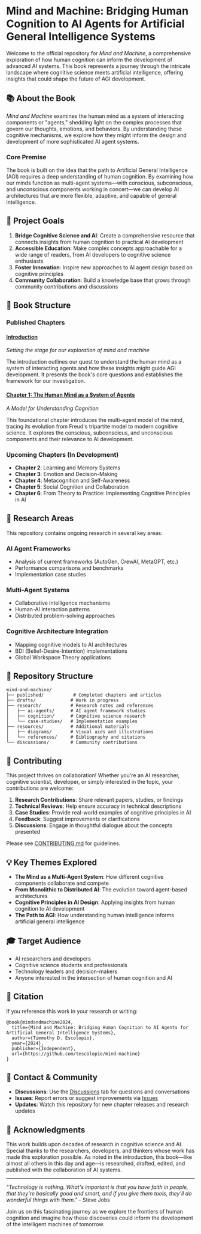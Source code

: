# Mind and Machine: Bridging Human Cognition to AI Agents for Artificial General Intelligence Systems

Welcome to the official repository for *Mind and Machine*, a comprehensive exploration of how human cognition can inform the development of advanced AI systems. This book represents a journey through the intricate landscape where cognitive science meets artificial intelligence, offering insights that could shape the future of AGI development.

## 📚 About the Book

*Mind and Machine* examines the human mind as a system of interacting components or "agents," shedding light on the complex processes that govern our thoughts, emotions, and behaviors. By understanding these cognitive mechanisms, we explore how they might inform the design and development of more sophisticated AI agent systems.

### Core Premise

The book is built on the idea that the path to Artificial General Intelligence (AGI) requires a deep understanding of human cognition. By examining how our minds function as multi-agent systems—with conscious, subconscious, and unconscious components working in concert—we can develop AI architectures that are more flexible, adaptive, and capable of general intelligence.

## 🎯 Project Goals

1. **Bridge Cognitive Science and AI**: Create a comprehensive resource that connects insights from human cognition to practical AI development
2. **Accessible Education**: Make complex concepts approachable for a wide range of readers, from AI developers to cognitive science enthusiasts
3. **Foster Innovation**: Inspire new approaches to AI agent design based on cognitive principles
4. **Community Collaboration**: Build a knowledge base that grows through community contributions and discussions

## 📖 Book Structure

### Published Chapters

#### [Introduction](./published/introduction.md)
*Setting the stage for our exploration of mind and machine*

The introduction outlines our quest to understand the human mind as a system of interacting agents and how these insights might guide AGI development. It presents the book's core questions and establishes the framework for our investigation.

#### [Chapter 1: The Human Mind as a System of Agents](./published/chapter1-mind-as-agents.md)
*A Model for Understanding Cognition*

This foundational chapter introduces the multi-agent model of the mind, tracing its evolution from Freud's tripartite model to modern cognitive science. It explores the conscious, subconscious, and unconscious components and their relevance to AI development.

### Upcoming Chapters (In Development)

- **Chapter 2**: Learning and Memory Systems
- **Chapter 3**: Emotion and Decision-Making
- **Chapter 4**: Metacognition and Self-Awareness
- **Chapter 5**: Social Cognition and Collaboration
- **Chapter 6**: From Theory to Practice: Implementing Cognitive Principles in AI

## 🔬 Research Areas

This repository contains ongoing research in several key areas:

### AI Agent Frameworks
- Analysis of current frameworks (AutoGen, CrewAI, MetaGPT, etc.)
- Performance comparisons and benchmarks
- Implementation case studies

### Multi-Agent Systems
- Collaborative intelligence mechanisms
- Human-AI interaction patterns
- Distributed problem-solving approaches

### Cognitive Architecture Integration
- Mapping cognitive models to AI architectures
- BDI (Belief-Desire-Intention) implementations
- Global Workspace Theory applications

## 📂 Repository Structure

```
mind-and-machine/
├── published/           # Completed chapters and articles
├── drafts/             # Work in progress
├── research/           # Research notes and references
│   ├── ai-agents/      # AI agent framework studies
│   ├── cognition/      # Cognitive science research
│   └── case-studies/   # Implementation examples
├── resources/          # Additional materials
│   ├── diagrams/       # Visual aids and illustrations
│   └── references/     # Bibliography and citations
└── discussions/        # Community contributions
```

## 🤝 Contributing

This project thrives on collaboration! Whether you're an AI researcher, cognitive scientist, developer, or simply interested in the topic, your contributions are welcome:

1. **Research Contributions**: Share relevant papers, studies, or findings
2. **Technical Reviews**: Help ensure accuracy in technical descriptions
3. **Case Studies**: Provide real-world examples of cognitive principles in AI
4. **Feedback**: Suggest improvements or clarifications
5. **Discussions**: Engage in thoughtful dialogue about the concepts presented

Please see [CONTRIBUTING.md](./CONTRIBUTING.md) for guidelines.

## 💡 Key Themes Explored

- **The Mind as a Multi-Agent System**: How different cognitive components collaborate and compete
- **From Monolithic to Distributed AI**: The evolution toward agent-based architectures
- **Cognitive Principles in AI Design**: Applying insights from human cognition to AI development
- **The Path to AGI**: How understanding human intelligence informs artificial general intelligence

## 🎓 Target Audience

- AI researchers and developers
- Cognitive science students and professionals
- Technology leaders and decision-makers
- Anyone interested in the intersection of human cognition and AI

## 📝 Citation

If you reference this work in your research or writing:

```
@book{mindandmachine2024,
  title={Mind and Machine: Bridging Human Cognition to AI Agents for Artificial General Intelligence Systems},
  author={Timmothy D. Escolopio},
  year={2024},
  publisher={Independent},
  url={https://github.com/tescolopio/mind-machine}
}
```

## 📮 Contact & Community

- **Discussions**: Use the [Discussions](./discussions) tab for questions and conversations
- **Issues**: Report errors or suggest improvements via [Issues](./issues)
- **Updates**: Watch this repository for new chapter releases and research updates

## 🙏 Acknowledgments

This work builds upon decades of research in cognitive science and AI. Special thanks to the researchers, developers, and thinkers whose work has made this exploration possible. As noted in the introduction, this book—like almost all others in this day and age—is researched, drafted, edited, and published with the collaboration of AI systems.

---

*"Technology is nothing. What's important is that you have faith in people, that they're basically good and smart, and if you give them tools, they'll do wonderful things with them."* - Steve Jobs

Join us on this fascinating journey as we explore the frontiers of human cognition and imagine how these discoveries could inform the development of the intelligent machines of tomorrow.
